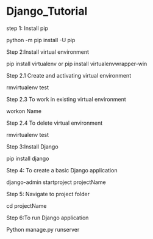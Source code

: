# Django_Tutorial


step 1: Install pip

python -m pip install -U pip


Step 2:Install virtual environment

pip install virtualenv
		or
pip install virtualenvwrapper-win

Step 2.1 Create and activating virtual environment

rmvirtualenv test

Step 2.3 To work in existing virtual environment

workon Name

Step 2.4 To delete virtual environment

rmvirtualenv test

Step 3:Install Django

pip install django

Step 4: To create a basic Django application

django-admin startproject projectName

Step 5: Navigate to project folder

cd projectName

Step 6:To run Django application

Python manage.py runserver
